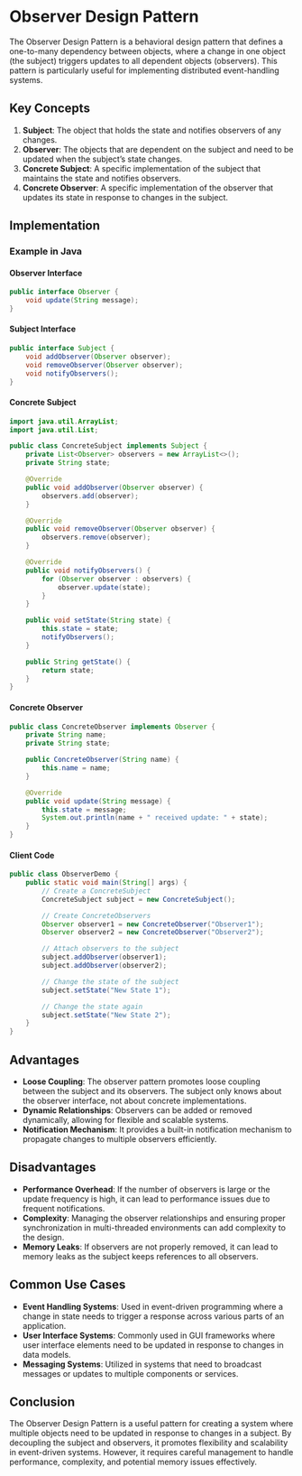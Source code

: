 # Observer Design Pattern

The Observer Design Pattern is a behavioral design pattern that defines a one-to-many dependency between objects, where a change in one object (the subject) triggers updates to all dependent objects (observers). This pattern is particularly useful for implementing distributed event-handling systems.

## Key Concepts

1. **Subject**: The object that holds the state and notifies observers of any changes.
2. **Observer**: The objects that are dependent on the subject and need to be updated when the subject’s state changes.
3. **Concrete Subject**: A specific implementation of the subject that maintains the state and notifies observers.
4. **Concrete Observer**: A specific implementation of the observer that updates its state in response to changes in the subject.

## Implementation

### Example in Java

#### Observer Interface

```java
public interface Observer {
    void update(String message);
}
```

#### Subject Interface

```java
public interface Subject {
    void addObserver(Observer observer);
    void removeObserver(Observer observer);
    void notifyObservers();
}
```

#### Concrete Subject

```java
import java.util.ArrayList;
import java.util.List;

public class ConcreteSubject implements Subject {
    private List<Observer> observers = new ArrayList<>();
    private String state;

    @Override
    public void addObserver(Observer observer) {
        observers.add(observer);
    }

    @Override
    public void removeObserver(Observer observer) {
        observers.remove(observer);
    }

    @Override
    public void notifyObservers() {
        for (Observer observer : observers) {
            observer.update(state);
        }
    }

    public void setState(String state) {
        this.state = state;
        notifyObservers();
    }

    public String getState() {
        return state;
    }
}
```

#### Concrete Observer

```java
public class ConcreteObserver implements Observer {
    private String name;
    private String state;

    public ConcreteObserver(String name) {
        this.name = name;
    }

    @Override
    public void update(String message) {
        this.state = message;
        System.out.println(name + " received update: " + state);
    }
}
```

#### Client Code

```java
public class ObserverDemo {
    public static void main(String[] args) {
        // Create a ConcreteSubject
        ConcreteSubject subject = new ConcreteSubject();

        // Create ConcreteObservers
        Observer observer1 = new ConcreteObserver("Observer1");
        Observer observer2 = new ConcreteObserver("Observer2");

        // Attach observers to the subject
        subject.addObserver(observer1);
        subject.addObserver(observer2);

        // Change the state of the subject
        subject.setState("New State 1");

        // Change the state again
        subject.setState("New State 2");
    }
}
```

## Advantages

- **Loose Coupling**: The observer pattern promotes loose coupling between the subject and its observers. The subject only knows about the observer interface, not about concrete implementations.
- **Dynamic Relationships**: Observers can be added or removed dynamically, allowing for flexible and scalable systems.
- **Notification Mechanism**: It provides a built-in notification mechanism to propagate changes to multiple observers efficiently.

## Disadvantages

- **Performance Overhead**: If the number of observers is large or the update frequency is high, it can lead to performance issues due to frequent notifications.
- **Complexity**: Managing the observer relationships and ensuring proper synchronization in multi-threaded environments can add complexity to the design.
- **Memory Leaks**: If observers are not properly removed, it can lead to memory leaks as the subject keeps references to all observers.

## Common Use Cases

- **Event Handling Systems**: Used in event-driven programming where a change in state needs to trigger a response across various parts of an application.
- **User Interface Systems**: Commonly used in GUI frameworks where user interface elements need to be updated in response to changes in data models.
- **Messaging Systems**: Utilized in systems that need to broadcast messages or updates to multiple components or services.

## Conclusion

The Observer Design Pattern is a useful pattern for creating a system where multiple objects need to be updated in response to changes in a subject. By decoupling the subject and observers, it promotes flexibility and scalability in event-driven systems. However, it requires careful management to handle performance, complexity, and potential memory issues effectively.
